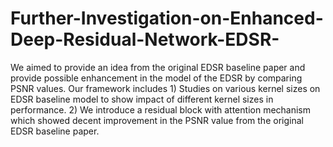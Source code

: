 # Further-Investigation-on-Enhanced-Deep-Residual-Network-EDSR-
We aimed to provide an idea from the original EDSR baseline paper and provide possible enhancement in the model of the EDSR by comparing PSNR values. Our framework includes 1) Studies on various kernel sizes on EDSR baseline model to show impact of different kernel sizes in performance. 2) We introduce a residual block with attention mechanism which showed decent improvement in the PSNR value from the original EDSR baseline paper.
